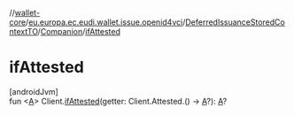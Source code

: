 //[wallet-core](../../../../index.md)/[eu.europa.ec.eudi.wallet.issue.openid4vci](../../index.md)/[DeferredIssuanceStoredContextTO](../index.md)/[Companion](index.md)/[ifAttested](if-attested.md)

# ifAttested

[androidJvm]\
fun &lt;[A](if-attested.md)&gt; Client.[ifAttested](if-attested.md)(getter: Client.Attested.() -&gt; [A](if-attested.md)?): [A](if-attested.md)?
